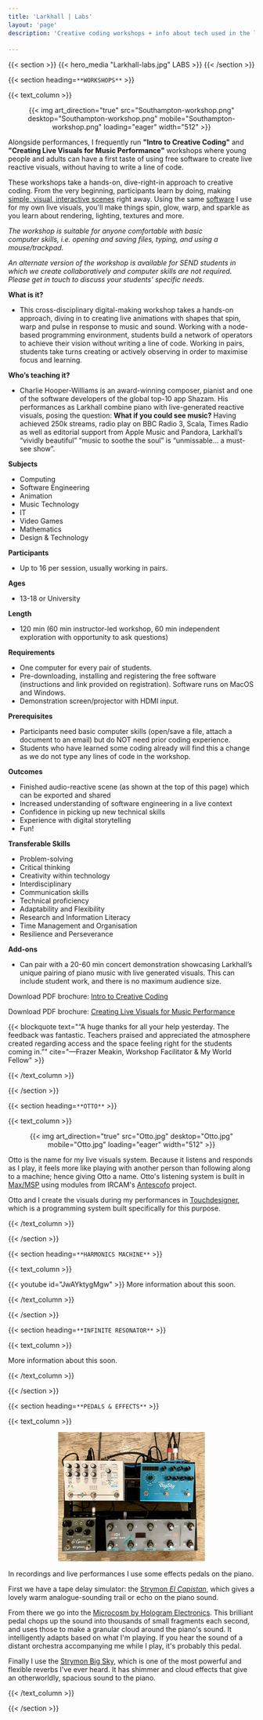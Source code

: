 ```yaml
---
title: 'Larkhall | Labs'
layout: 'page'
description: 'Creative coding workshops + info about tech used in the live show.'

---
```


{{< section >}}
    {{< hero_media "Larkhall-labs.jpg" LABS >}}
{{< /section >}}

{{< section heading=`**WORKSHOPS**` >}}

{{< text_column >}}

<p align="center">
{{< img art_direction="true" src="Southampton-workshop.png" desktop="Southampton-workshop.png" mobile="Southampton-workshop.png" loading="eager" width="512" >}}
<!-- <img src="Southampton-workshop.png" width="512" /><br> -->
</p>

Alongside performances, I frequently run **"Intro to Creative Coding"** and **"Creating Live Visuals for Music Performance"** workshops where young people and adults can have a first taste of using free software to create live reactive visuals, without having to write a line of code.

These workshops take a hands-on, dive-right-in approach to creative coding. From the very beginning, participants learn by doing, making [simple, visual, interactive scenes](https://www.youtube.com/watch?v=8PYaiNqd9DI) right away. Using the same [software](https://derivative.ca/) I use for my own live visuals, you'll make things spin, glow, warp, and sparkle as you learn about rendering, lighting, textures and more. 

_The workshop is suitable for anyone comfortable with basic computer skills, i.e. opening and saving files, typing, and using a mouse/trackpad._ 

_An alternate version of the workshop is available for SEND students in which we create collaboratively and computer skills are not required. Please get in touch to discuss your students' specific needs._


**What is it?**
- This cross-disciplinary digital-making workshop takes a hands-on
approach, diving in to creating live animations with shapes that spin,
warp and pulse in response to music and sound. Working with a
node-based programming environment, students build a network of
operators to achieve their vision without writing a line of code.
Working in pairs, students take turns creating or actively observing in
order to maximise focus and learning.

**Who’s teaching it?**
- Charlie Hooper-Williams is an award-winning composer, pianist and
one of the software developers of the global top-10 app Shazam. His
performances as Larkhall combine piano with live-generated reactive
visuals, posing the question: **What if you could see music?** Having
achieved 250k streams, radio play on BBC Radio 3, Scala, Times
Radio as well as editorial support from Apple Music and Pandora,
Larkhall’s “vividly beautiful” “music to soothe the soul” is “unmissable… a must-see show”.

**Subjects**
- Computing
- Software Engineering
- Animation
- Music Technology
- IT
- Video Games
- Mathematics
- Design & Technology

**Participants**
- Up to 16 per session, usually working in pairs.

**Ages** 
- 13-18 or University

**Length** 
- 120 min (60 min instructor-led workshop, 60 min independent exploration with opportunity to ask questions)

**Requirements**
- One computer for every pair of students. 
- Pre-downloading, installing and registering the free software (instructions and link provided on registration). Software runs on MacOS and Windows.
- Demonstration screen/projector with HDMI input.

**Prerequisites**
- Participants need basic computer skills (open/save a file, attach a
document to an email) but do NOT need prior coding experience.
- Students who have learned some coding already will find this a
change as we do not type any lines of code in the workshop.

**Outcomes**
- Finished audio-reactive scene (as shown at the top of this page)
which can be exported and shared
- Increased understanding of software engineering in a live context
- Confidence in picking up new technical skills
- Experience with digital storytelling
- Fun!

**Transferable Skills**
- Problem-solving
- Critical thinking
- Creativity within technology
- Interdisciplinary
- Communication skills
- Technical proficiency
- Adaptability and Flexibility
- Research and Information Literacy
- Time Management and Organisation
- Resilience and Perseverance

**Add-ons** 
- Can pair with a 20-60 min concert demonstration showcasing Larkhall’s unique pairing of piano music with live generated visuals. This can include student work, and there is no maximum audience size.

Download PDF brochure: [Intro to Creative Coding](/labs/Intro-to-creative-coding-workshop.pdf)

Download PDF brochure: [Creating Live Visuals for Music Performance](/labs/Live-visuals-for-music-performance.pdf)

{{< blockquote text="“A huge thanks for all your help yesterday. The feedback was fantastic.  Teachers praised and appreciated the atmosphere created regarding access and the space feeling right for the students coming in.”" cite="—Frazer Meakin, Workshop Facilitator & My World Fellow" >}}

{{< /text_column >}}

{{< /section >}}

{{< section heading=`**OTTO**` >}}

{{< text_column >}}

<p align="center">
{{< img art_direction="true" src="Otto.jpg" desktop="Otto.jpg" mobile="Otto.jpg" loading="eager" width="512" >}}
</p>

Otto is the name for my live visuals system. Because it listens and responds as I play, it feels more like playing with another person than following along to a machine; hence giving Otto a name. Otto's listening system is built in [Max/MSP](https://cycling74.com/products/max) using modules from IRCAM's [Antescofo](https://forum.ircam.fr/projects/detail/antescofo) project.

Otto and I create the visuals during my performances in [Touchdesigner](https://derivative.ca), which is a programming system built specifically for this purpose.

{{< /text_column >}}

{{< /section >}}

{{< section heading=`**HARMONICS MACHINE**` >}}

{{< text_column >}}

{{< youtube id="JwAYktygMgw" >}} <!-- Overview -->
More information about this soon.

{{< /text_column >}}

{{< /section >}}


{{< section heading=`**INFINITE RESONATOR**` >}}

{{< text_column >}}

More information about this soon.

{{< /text_column >}}

{{< /section >}}

{{< section heading=`**PEDALS & EFFECTS**` >}}

{{< text_column >}}

<p align="center">
<img src="pedalboard.jpg" width="300" /><br>
</p>

In recordings and live performances I use some effects pedals on the piano. 

First we have a tape delay simulator: the [Strymon _El Capistan_](https://www.strymon.net/), which gives a lovely warm analogue-sounding trail or echo on the piano sound.

From there we go into the [Microcosm by Hologram Electronics](https://www.hologramelectronics.com/microcosm). This brilliant pedal chops up the sound into thousands of small fragments each second, and uses those to make a granular cloud around the piano's sound. It intelligently adapts based on what I'm playing. If you hear the sound of a distant orchestra accompanying me while I play, it's probably this pedal.

Finally I use the [Strymon Big Sky](https://www.strymon.net/), which is one of the most powerful and flexible reverbs I've ever heard. It has shimmer and cloud effects that give an otherworldly, spacious sound to the piano.

{{< /text_column >}}

{{< /section >}}
